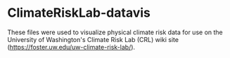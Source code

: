 # ClimateRiskLab-datavis
These files were used to visualize physical climate risk data for use on the University of Washington's Climate Risk Lab (CRL) wiki site (https://foster.uw.edu/uw-climate-risk-lab/).
